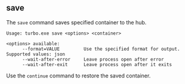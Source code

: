 ## save

The `save` command saves specified container to the hub.

```
Usage: turbo.exe save <options> <container>

<options> available:
      --format=VALUE         Use the specified format for output. Supported values: json
      --wait-after-error     Leave process open after error
      --wait-after-exit      Leave process open after it exits
```

Use the `continue` command to restore the saved container.
